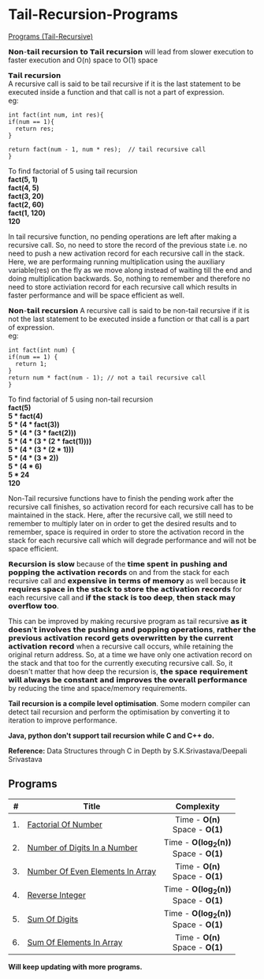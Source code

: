 # Tail-Recursion-Programs

[Programs (Tail-Recursive)](https://github.com/Akshaya-Amar/LeetCodeSolutions#programs)

𝗡𝗼𝗻-𝘁𝗮𝗶𝗹 𝗿𝗲𝗰𝘂𝗿𝘀𝗶𝗼𝗻 𝘁𝗼 𝗧𝗮𝗶𝗹 𝗿𝗲𝗰𝘂𝗿𝘀𝗶𝗼𝗻 will lead from slower execution to faster execution and O(n) space to O(1) space

𝗧𝗮𝗶𝗹 𝗿𝗲𝗰𝘂𝗿𝘀𝗶𝗼𝗻<br>
A recursive call is said to be tail recursive if it is the last statement to be executed inside a function and that call is not a part of expression.<br>
eg:

```
int fact(int num, int res){
if(num == 1){
  return res;
}

return fact(num - 1, num * res);  // tail recursive call
}
```

To find factorial of 5 using tail recursion<br>
**fact(5, 1)**<br>
**fact(4, 5)**<br>
**fact(3, 20)**<br>
**fact(2, 60)**<br>
**fact(1, 120)**<br>
**120**<br>

In tail recursive function, no pending operations are left after making a recursive call. So, no need to store the record of the previous state i.e. no need to push a new activation record for each recursive call in the stack. Here, we are performaing running multiplication using the auxiliary variable(res) on the fly as we move along instead of waiting till the end and doing multiplication backwards. So, nothing to remember and therefore no need to store activiation record for each recursive call which results in faster performance and will be space efficient as well.

𝗡𝗼𝗻-𝘁𝗮𝗶𝗹 𝗿𝗲𝗰𝘂𝗿𝘀𝗶𝗼𝗻
A recursive call is said to be non-tail recursive if it is not the last statement to be executed inside a function or that call is a part of expression.<br>
eg:
```
int fact(int num) {
if(num == 1) {
  return 1;
}
return num * fact(num - 1); // not a tail recursive call
}
```

To find factorial of 5 using non-tail recursion<br>
**fact(5)**<br>
**5 * fact(4)**<br>
**5 * (4 * fact(3))**<br>
**5 * (4 * (3 * fact(2)))**<br>
**5 * (4 * (3 * (2 * fact(1))))**<br>
**5 * (4 * (3 * (2 * 1)))**<br>
**5 * (4 * (3 * 2))**<br>
**5 * (4 * 6)**<br>
**5 * 24**<br>
**120**<br>

Non-Tail recursive functions have to finish the pending work after the recursive call finishes, so activation record for each recursive call has to be maintained in the stack. Here, after the recursive call, we still need to remember to multiply later on in order to get the desired results and to remember, space is required in order to store the activation record in the stack for each recursive call which will degrade performance and will not be space efficient.

𝗥𝗲𝗰𝘂𝗿𝘀𝗶𝗼𝗻 𝗶𝘀 𝘀𝗹𝗼𝘄 because of the 𝘁𝗶𝗺𝗲 𝘀𝗽𝗲𝗻𝘁 𝗶𝗻 𝗽𝘂𝘀𝗵𝗶𝗻𝗴 𝗮𝗻𝗱 𝗽𝗼𝗽𝗽𝗶𝗻𝗴 𝘁𝗵𝗲 𝗮𝗰𝘁𝗶𝘃𝗮𝘁𝗶𝗼𝗻 𝗿𝗲𝗰𝗼𝗿𝗱𝘀 on and from the stack for each recursive call and 𝗲𝘅𝗽𝗲𝗻𝘀𝗶𝘃𝗲 𝗶𝗻 𝘁𝗲𝗿𝗺𝘀 𝗼𝗳 𝗺𝗲𝗺𝗼𝗿𝘆 as well because 𝗶𝘁 𝗿𝗲𝗾𝘂𝗶𝗿𝗲𝘀 𝘀𝗽𝗮𝗰𝗲 𝗶𝗻 𝘁𝗵𝗲 𝘀𝘁𝗮𝗰𝗸 𝘁𝗼 𝘀𝘁𝗼𝗿𝗲 𝘁𝗵𝗲 𝗮𝗰𝘁𝗶𝘃𝗮𝘁𝗶𝗼𝗻 𝗿𝗲𝗰𝗼𝗿𝗱𝘀 for each recursive call and 𝗶𝗳 𝘁𝗵𝗲 𝘀𝘁𝗮𝗰𝗸 𝗶𝘀 𝘁𝗼𝗼 𝗱𝗲𝗲𝗽, 𝘁𝗵𝗲𝗻 𝘀𝘁𝗮𝗰𝗸 𝗺𝗮𝘆 𝗼𝘃𝗲𝗿𝗳𝗹𝗼𝘄 𝘁𝗼𝗼.

This can be improved by making recursive program as tail recursive 𝗮𝘀 𝗶𝘁 𝗱𝗼𝗲𝘀𝗻'𝘁 𝗶𝗻𝘃𝗼𝗹𝘃𝗲𝘀 𝘁𝗵𝗲 𝗽𝘂𝘀𝗵𝗶𝗻𝗴 𝗮𝗻𝗱 𝗽𝗼𝗽𝗽𝗶𝗻𝗴 𝗼𝗽𝗲𝗿𝗮𝘁𝗶𝗼𝗻𝘀, 𝗿𝗮𝘁𝗵𝗲𝗿 𝘁𝗵𝗲 𝗽𝗿𝗲𝘃𝗶𝗼𝘂𝘀 𝗮𝗰𝘁𝗶𝘃𝗮𝘁𝗶𝗼𝗻 𝗿𝗲𝗰𝗼𝗿𝗱 𝗴𝗲𝘁𝘀 𝗼𝘃𝗲𝗿𝘄𝗿𝗶𝘁𝘁𝗲𝗻 𝗯𝘆 𝘁𝗵𝗲 𝗰𝘂𝗿𝗿𝗲𝗻𝘁 𝗮𝗰𝘁𝗶𝘃𝗮𝘁𝗶𝗼𝗻 𝗿𝗲𝗰𝗼𝗿𝗱 when a recursive call occurs, while retaining the original return address. So, at a time we have only one activation record on the stack and that too for the currently executing recursive call. So, it doesn't matter that how deep the recursion is, 𝘁𝗵𝗲 𝘀𝗽𝗮𝗰𝗲 𝗿𝗲𝗾𝘂𝗶𝗿𝗲𝗺𝗲𝗻𝘁 𝘄𝗶𝗹𝗹 𝗮𝗹𝘄𝗮𝘆𝘀 𝗯𝗲 𝗰𝗼𝗻𝘀𝘁𝗮𝗻𝘁 𝗮𝗻𝗱 𝗶𝗺𝗽𝗿𝗼𝘃𝗲𝘀 𝘁𝗵𝗲 𝗼𝘃𝗲𝗿𝗮𝗹𝗹 𝗽𝗲𝗿𝗳𝗼𝗿𝗺𝗮𝗻𝗰𝗲 by reducing the time and space/memory requirements.

**Tail recursion is a compile level optimisation**. Some modern compiler can detect tail recursion and perform the optimisation by converting it to iteration to improve performance.

**Java, python don't support tail recursion while C and C++ do.**

**Reference:**
Data Structures through C in Depth by S.K.Srivastava/Deepali Srivastava

## Programs
| # | Title | Complexity |
|:---:| ----- | :--------: |
|1.|[Factorial Of Number](./FactorialOfNumber.c) | Time - **O(n)** <br>Space - **O(1)** |
|2.|[Number of Digits In a Number](./NumberOfDigitsInANumber.c) | Time - **O(log<sub>2</sub>(n))** <br>Space - **O(1)** |
|3.|[Number Of Even Elements In Array](./NumberOfEvenElementsInArray.c) | Time - **O(n)** <br>Space - **O(1)** |
|4.|[Reverse Integer](./ReverseInteger.c) | Time - **O(log<sub>2</sub>(n))** <br>Space - **O(1)** |
|5.|[Sum Of Digits](./SumOfDigits.c) | Time - **O(log<sub>2</sub>(n))** <br>Space - **O(1)** |
|6.|[Sum Of Elements In Array](./SumOfElementsInArray.c) | Time - **O(n)** <br>Space - **O(1)** |

**Will keep updating with more programs.**
